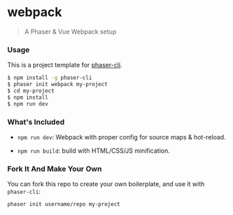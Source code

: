 # webpack

> A Phaser & Vue Webpack setup

### Usage

This is a project template for [phaser-cli](https://github.com/nerdenough/phaser-cli).

``` bash
$ npm install -g phaser-cli
$ phaser init webpack my-project
$ cd my-project
$ npm install
$ npm run dev
```

### What's Included

- `npm run dev`: Webpack with proper config for source maps & hot-reload.

- `npm run build`: build with HTML/CSS/JS minification.

### Fork It And Make Your Own

You can fork this repo to create your own boilerplate, and use it with `phaser-cli`:

``` bash
phaser init username/repo my-project
```